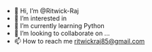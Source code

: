 - 👋 Hi, I’m @Ritwick-Raj
- 👀 I’m interested in 
- 🌱 I’m currently learning Python
- 💞️ I’m looking to collaborate on ...
- 📫 How to reach me ritwickraj85@gmail.com

<!---
Ritwick-Raj/Ritwick-Raj is a ✨ special ✨ repository because its `README.md` (this file) appears on your GitHub profile.
You can click the Preview link to take a look at your changes.
--->

